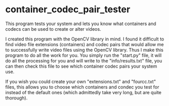 # container_codec_pair_tester
This program tests your system and lets you know what containers and codecs can
be used to create or alter videos.

I created this program with the OpenCV library in mind. I found it difficult to
find video file extensions (containers) and codec pairs that would allow me to
successfully write video files using the OpenCV library. Thus I make this
program to do all the work for you. You simply run the "start.py" file, it
will do all the processing for you and will write to the "info/results.txt"
file, you can then check this file to see which container codec pairs your
system use.

If you wish you could create your own "extensions.txt" and "fourcc.txt" files,
this allows you to choose which containers and condec you test for instead of
the default ones (which admittedly take very long, but are quite thorough).
